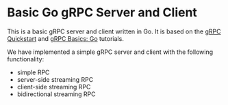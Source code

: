 # Basic Go gRPC Server and Client

This is a basic gRPC server and client written in Go. It is based on the [gRPC Quickstart](https://grpc.io/docs/quickstart/go.html) and [gRPC Basics: Go](https://grpc.io/docs/tutorials/basic/go.html) tutorials.

We have implemented a simple gRPC server and client with the following functionality:
- simple RPC
- server-side streaming RPC
- client-side streaming RPC
- bidirectional streaming RPC
